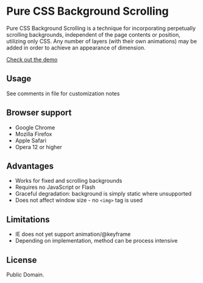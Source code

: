 Pure CSS Background Scrolling
=============================
Pure CSS Background Scrolling is a technique for incorporating perpetually scrolling backgrounds, independent of the page contents or position, utilizing only CSS. Any number of layers (with their own animations) may be added in order to achieve an appearance of dimension.

[Check out the demo](http://jprusik.github.com/pure-css-background-scrolling/example.html)

Usage
-----
See comments in file for customization notes

Browser support
-----------
* Google Chrome
* Mozilla Firefox
* Apple Safari
* Opera 12 or higher

Advantages
----------
* Works for fixed and scrolling backgrounds
* Requires no JavaScript or Flash
* Graceful degradation: background is simply static where unsupported
* Does not affect window size - no `<img>` tag is used

Limitations
-----------
* IE does not yet support animation/@keyframe
* Depending on implementation, method can be process intensive

License
-------
Public Domain.